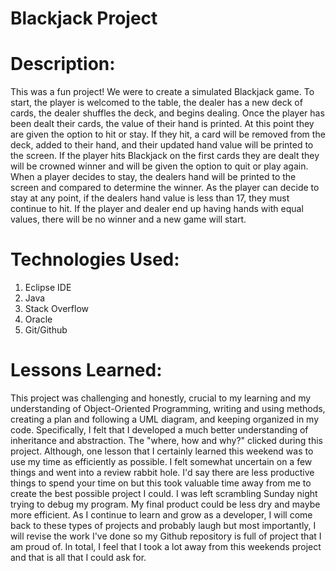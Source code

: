 # Blackjack Project

# Description:
This was a fun project! We were to create a simulated Blackjack game. To start, the player is welcomed to the table, the dealer has a new deck of cards, the dealer shuffles the deck, and begins dealing. Once the player has been dealt their cards, the value of their hand is printed. At this point they are given the option to hit or stay. If they hit, a card will be removed from the deck, added to their hand, and their updated hand value will be printed to the screen. If the player hits Blackjack on the first cards they are dealt they will be crowned winner and will be given the option to quit or play again. When a player decides to stay, the dealers hand will be printed to the screen and compared to determine the winner. As the player can decide to stay at any point, if the dealers hand value is less than 17, they must continue to hit. If the player and dealer end up having hands with equal values, there will be no winner and a new game will start.  

# Technologies Used:
1. Eclipse IDE
2. Java
3. Stack Overflow
4. Oracle
5. Git/Github

# Lessons Learned:

This project was challenging and honestly, crucial to my learning and my understanding of Object-Oriented Programming, writing and using methods, creating a plan and following a UML diagram, and keeping organized in my code. Specifically, I felt that I developed a much better understanding of inheritance and abstraction. The "where, how and why?" clicked during this project. Although, one lesson that I certainly learned this weekend was to use my time as efficiently as possible. I felt somewhat uncertain on a few things and went into a review rabbit hole. I'd say there are less productive things to spend your time on but this took valuable time away from me to create the best possible project I could. I was left scrambling Sunday night trying to debug my program. My final product could be less dry and maybe more efficient. As I continue to learn and grow as a developer, I will come back to these types of projects and probably laugh but most importantly, I will revise the work I've done so my Github repository is full of project that I am proud of. In total, I feel that I took a lot away from this weekends project and that is all that I could ask for. 